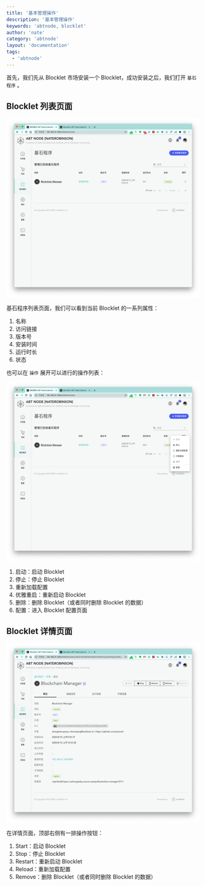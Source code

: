 ```yaml
---
title: '基本管理操作'
description: '基本管理操作'
keywords: 'abtnode, blocklet'
author: 'nate'
category: 'abtnode'
layout: 'documentation'
tags:
  - 'abtnode'
---
```


首先，我们先从 Blocklet 市场安装一个 Blocklet，成功安装之后，我们打开 `基石程序` 。

## Blocklet 列表页面

![](./images/basic-operations-1-zh.png)

基石程序列表页面，我们可以看到当前 Blocklet 的一系列属性：

1. 名称
2. 访问链接
3. 版本号
4. 安装时间
5. 运行时长
6. 状态

也可以在 `操作` 展开可以进行的操作列表：

![](./images/basic-operations-2-zh.png)

1. 启动：启动 Blocklet
2. 停止：停止 Blocklet
3. 重新加载配置
4. 优雅重启：重新启动 Blocklet
5. 删除：删除 Blocklet（或者同时删除 Blocklet 的数据）
6. 配置：进入 Blocklet 配置页面

## Blocklet 详情页面

![](./images/basic-operations-3-zh.png)

在详情页面，顶部右侧有一排操作按钮：

1. Start：启动 Blocklet
2. Stop：停止 Blocklet
3. Restart：重新启动 Blocklet
4. Reload：重新加载配置
5. Remove：删除 Blocklet（或者同时删除 Blocklet 的数据）

